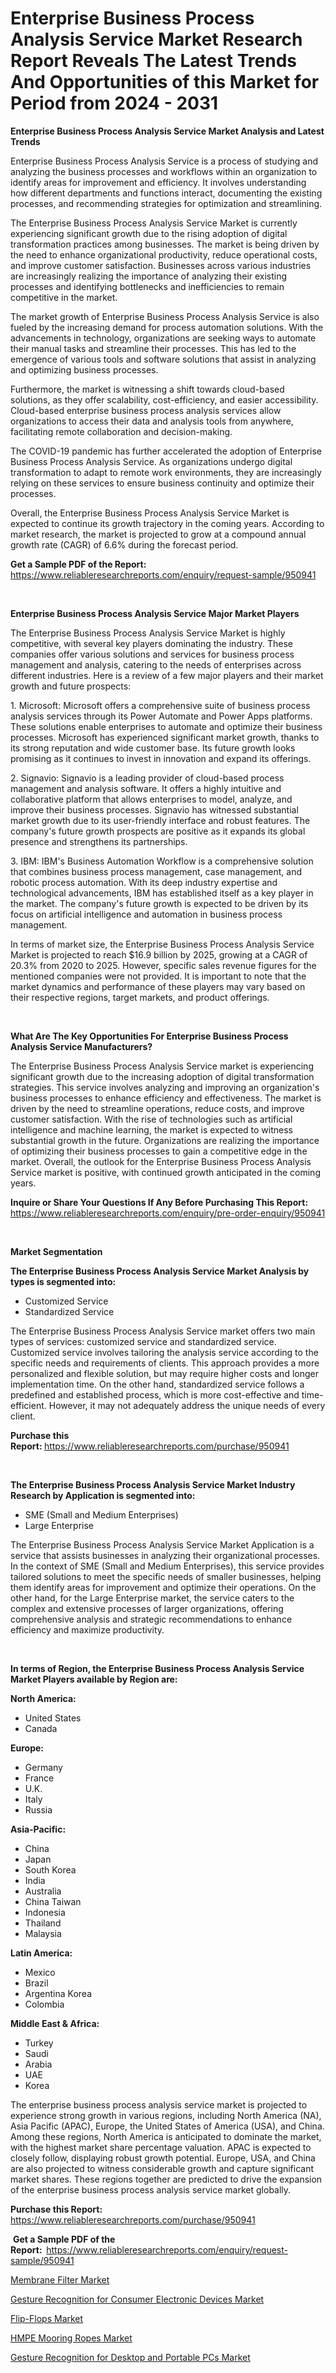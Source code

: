 <p><h1>Enterprise Business Process Analysis Service Market Research Report Reveals The Latest Trends And Opportunities of this Market for Period from 2024 - 2031</h1></p><p><strong>Enterprise Business Process Analysis Service Market Analysis and Latest Trends</strong></p>
<p><p>Enterprise Business Process Analysis Service is a process of studying and analyzing the business processes and workflows within an organization to identify areas for improvement and efficiency. It involves understanding how different departments and functions interact, documenting the existing processes, and recommending strategies for optimization and streamlining.</p><p>The Enterprise Business Process Analysis Service Market is currently experiencing significant growth due to the rising adoption of digital transformation practices among businesses. The market is being driven by the need to enhance organizational productivity, reduce operational costs, and improve customer satisfaction. Businesses across various industries are increasingly realizing the importance of analyzing their existing processes and identifying bottlenecks and inefficiencies to remain competitive in the market.</p><p>The market growth of Enterprise Business Process Analysis Service is also fueled by the increasing demand for process automation solutions. With the advancements in technology, organizations are seeking ways to automate their manual tasks and streamline their processes. This has led to the emergence of various tools and software solutions that assist in analyzing and optimizing business processes.</p><p>Furthermore, the market is witnessing a shift towards cloud-based solutions, as they offer scalability, cost-efficiency, and easier accessibility. Cloud-based enterprise business process analysis services allow organizations to access their data and analysis tools from anywhere, facilitating remote collaboration and decision-making.</p><p>The COVID-19 pandemic has further accelerated the adoption of Enterprise Business Process Analysis Service. As organizations undergo digital transformation to adapt to remote work environments, they are increasingly relying on these services to ensure business continuity and optimize their processes.</p><p>Overall, the Enterprise Business Process Analysis Service Market is expected to continue its growth trajectory in the coming years. According to market research, the market is projected to grow at a compound annual growth rate (CAGR) of 6.6% during the forecast period.</p></p>
<p><strong>Get a Sample PDF of the Report:&nbsp;</strong> <a href="https://www.reliableresearchreports.com/enquiry/request-sample/950941">https://www.reliableresearchreports.com/enquiry/request-sample/950941</a></p>
<p>&nbsp;</p>
<p><strong>Enterprise Business Process Analysis Service Major Market Players</strong></p>
<p><p>The Enterprise Business Process Analysis Service Market is highly competitive, with several key players dominating the industry. These companies offer various solutions and services for business process management and analysis, catering to the needs of enterprises across different industries. Here is a review of a few major players and their market growth and future prospects:</p><p>1. Microsoft: Microsoft offers a comprehensive suite of business process analysis services through its Power Automate and Power Apps platforms. These solutions enable enterprises to automate and optimize their business processes. Microsoft has experienced significant market growth, thanks to its strong reputation and wide customer base. Its future growth looks promising as it continues to invest in innovation and expand its offerings.</p><p>2. Signavio: Signavio is a leading provider of cloud-based process management and analysis software. It offers a highly intuitive and collaborative platform that allows enterprises to model, analyze, and improve their business processes. Signavio has witnessed substantial market growth due to its user-friendly interface and robust features. The company's future growth prospects are positive as it expands its global presence and strengthens its partnerships.</p><p>3. IBM: IBM's Business Automation Workflow is a comprehensive solution that combines business process management, case management, and robotic process automation. With its deep industry expertise and technological advancements, IBM has established itself as a key player in the market. The company's future growth is expected to be driven by its focus on artificial intelligence and automation in business process management.</p><p>In terms of market size, the Enterprise Business Process Analysis Service Market is projected to reach $16.9 billion by 2025, growing at a CAGR of 20.3% from 2020 to 2025. However, specific sales revenue figures for the mentioned companies were not provided. It is important to note that the market dynamics and performance of these players may vary based on their respective regions, target markets, and product offerings.</p></p>
<p>&nbsp;</p>
<p><strong>What Are The Key Opportunities For Enterprise Business Process Analysis Service Manufacturers?</strong></p>
<p><p>The Enterprise Business Process Analysis Service market is experiencing significant growth due to the increasing adoption of digital transformation strategies. This service involves analyzing and improving an organization's business processes to enhance efficiency and effectiveness. The market is driven by the need to streamline operations, reduce costs, and improve customer satisfaction. With the rise of technologies such as artificial intelligence and machine learning, the market is expected to witness substantial growth in the future. Organizations are realizing the importance of optimizing their business processes to gain a competitive edge in the market. Overall, the outlook for the Enterprise Business Process Analysis Service market is positive, with continued growth anticipated in the coming years.</p></p>
<p><strong>Inquire or Share Your Questions If Any Before Purchasing This Report:</strong> <a href="https://www.reliableresearchreports.com/enquiry/pre-order-enquiry/950941">https://www.reliableresearchreports.com/enquiry/pre-order-enquiry/950941</a></p>
<p>&nbsp;</p>
<p><strong>Market Segmentation</strong></p>
<p><strong>The Enterprise Business Process Analysis Service Market Analysis by types is segmented into:</strong></p>
<p><ul><li>Customized Service</li><li>Standardized Service</li></ul></p>
<p><p>The Enterprise Business Process Analysis Service market offers two main types of services: customized service and standardized service. Customized service involves tailoring the analysis service according to the specific needs and requirements of clients. This approach provides a more personalized and flexible solution, but may require higher costs and longer implementation time. On the other hand, standardized service follows a predefined and established process, which is more cost-effective and time-efficient. However, it may not adequately address the unique needs of every client.</p></p>
<p><strong>Purchase this Report:&nbsp;</strong><a href="https://www.reliableresearchreports.com/purchase/950941">https://www.reliableresearchreports.com/purchase/950941</a></p>
<p>&nbsp;</p>
<p><strong>The Enterprise Business Process Analysis Service Market Industry Research by Application is segmented into:</strong></p>
<p><ul><li>SME (Small and Medium Enterprises)</li><li>Large Enterprise</li></ul></p>
<p><p>The Enterprise Business Process Analysis Service Market Application is a service that assists businesses in analyzing their organizational processes. In the context of SME (Small and Medium Enterprises), this service provides tailored solutions to meet the specific needs of smaller businesses, helping them identify areas for improvement and optimize their operations. On the other hand, for the Large Enterprise market, the service caters to the complex and extensive processes of larger organizations, offering comprehensive analysis and strategic recommendations to enhance efficiency and maximize productivity.</p></p>
<p>&nbsp;</p>
<p><strong>In terms of Region, the Enterprise Business Process Analysis Service Market Players available by Region are:</strong></p>
<p>
    <p> <strong> North America: </strong>
        <ul>
            <li>United States</li>
            <li>Canada</li>
        </ul>
        </p> 
    <p> <strong> Europe: </strong>
        <ul>
            <li>Germany</li>
            <li>France</li>
            <li>U.K.</li>
            <li>Italy</li>
            <li>Russia</li>
        </ul>
        </p> 
    <p> <strong> Asia-Pacific: </strong>
        <ul>
            <li>China</li>
            <li>Japan</li>
            <li>South Korea</li>
            <li>India</li>
            <li>Australia</li>
            <li>China Taiwan</li>
            <li>Indonesia</li>
            <li>Thailand</li>
            <li>Malaysia</li>
        </ul>
        </p> 
    <p> <strong> Latin America: </strong>
        <ul>
            <li>Mexico</li>
            <li>Brazil</li>
            <li>Argentina Korea</li>
            <li>Colombia</li>
        </ul>
        </p> 
    <p> <strong> Middle East & Africa: </strong>
        <ul>
            <li>Turkey</li>
            <li>Saudi</li>
            <li>Arabia</li>
            <li>UAE</li>
            <li>Korea</li>
        </ul>
    </p>
    </p>
<p><p>The enterprise business process analysis service market is projected to experience strong growth in various regions, including North America (NA), Asia Pacific (APAC), Europe, the United States of America (USA), and China. Among these regions, North America is anticipated to dominate the market, with the highest market share percentage valuation. APAC is expected to closely follow, displaying robust growth potential. Europe, USA, and China are also projected to witness considerable growth and capture significant market shares. These regions together are predicted to drive the expansion of the enterprise business process analysis service market globally.</p></p>
<p><strong>Purchase this Report: </strong><a href="https://www.reliableresearchreports.com/purchase/950941">https://www.reliableresearchreports.com/purchase/950941</a></p>
<p>&nbsp;<strong>Get a Sample PDF of the Report:&nbsp;&nbsp;</strong><a href="https://www.reliableresearchreports.com/enquiry/request-sample/950941">https://www.reliableresearchreports.com/enquiry/request-sample/950941</a></p>
<p><strong></strong></p>
<p><p><a href="https://medium.com/p/7c6ac17d9c13/edit">Membrane Filter Market</a></p><p><a href="https://github.com/beatblasta/Market-Research-Report-List-1/blob/main/gesture-recognition-for-consumer-electronic-devices-market.md">Gesture Recognition for Consumer Electronic Devices Market</a></p><p><a href="https://medium.com/p/8f7c1c4ad1dd/edit">Flip-Flops Market</a></p><p><a href="https://www.linkedin.com/pulse/hmpe-mooring-ropes-market-size-share-amp-trends-analysis-report-ohzff?trackingId=3id5PxrIRfWXJb3xG7Eq%2Bw%3D%3D">HMPE Mooring Ropes Market</a></p><p><a href="https://github.com/jhcraigie/Market-Research-Report-List-1/blob/main/gesture-recognition-for-desktop-and-portable-pcs-market.md">Gesture Recognition for Desktop and Portable PCs Market</a></p></p>